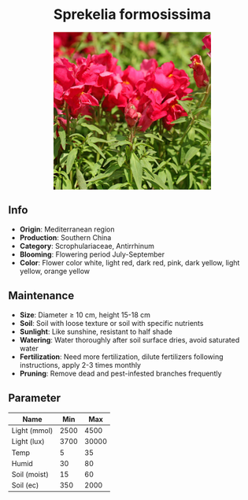 <h1 align='center'>Sprekelia formosissima</h1>
<p align="center">
    <img 
        align='center'
        width='320'
        src="../images/sprekelia formosissima.png" 
        alt='Sprekelia formosissima' />
</p>

## Info

 - **Origin**: Mediterranean region
 - **Production**: Southern China
 - **Category**: Scrophulariaceae, Antirrhinum
 - **Blooming**: Flowering period July-September
 - **Color**: Flower color white, light red, dark red, pink, dark yellow, light yellow, orange yellow

## Maintenance

 - **Size**: Diameter ≥ 10 cm, height 15-18 cm
 - **Soil**: Soil with loose texture or soil with specific nutrients
 - **Sunlight**: Like sunshine, resistant to half shade
 - **Watering**: Water thoroughly after soil surface dries, avoid saturated water
 - **Fertilization**: Need more fertilization, dilute fertilizers following instructions, apply 2-3 times monthly
 - **Pruning**: Remove dead and pest-infested branches frequently

## Parameter

| Name         | Min  | Max   |
|--------------|------|-------|
| Light (mmol) | 2500 | 4500  |
| Light (lux)  | 3700 | 30000 |
| Temp         | 5    | 35    |
| Humid        | 30   | 80    |
| Soil (moist) | 15   | 60    |
| Soil (ec)    | 350  | 2000  |
